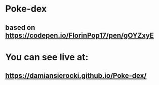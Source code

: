# Poke-dex

## based on https://codepen.io/FlorinPop17/pen/gOYZxyE

# You can see live at:

## https://damiansierocki.github.io/Poke-dex/
